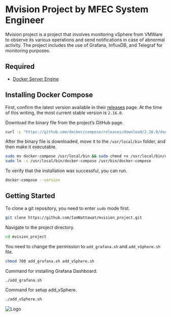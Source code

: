 # Mvision Project by MFEC System Engineer
  Mvision project is a project that involves monitoring vSphere from VMWare to observe its various operations and send notifications in case of abnormal activity. The project includes the use of Grafana, InfluxDB, and Telegraf for monitoring purposes.
## Required
- [Docker Server Engine](https://docs.docker.com/engine/install/)
## Installing Docker Compose
First, confirm the latest version available in their [releases](https://github.com/docker/compose/releases) page. At the time of this writing, the most current stable version is `2.16.0`.

Download the binary file from the project’s GitHub page.
```bash
curl -L "https://github.com/docker/compose/releases/download/2.16.0/docker-compose-$(uname -s)-$(uname -m)" -o docker-compose
```
After the binary file is downloaded, move it to the `/usr/local/bin` folder, and then make it executable.
```bash
sudo mv docker-compose /usr/local/bin && sudo chmod +x /usr/local/bin/docker-compose
sudo ln -s /usr/local/bin/docker-compose /usr/bin/docker-compose 
```
To verify that the installation was successful, you can run.
```bash
docker-compose --version
```
## Getting Started
To clone a git repository, you need to enter `sudo` mode first.
```bash
git clone https://github.com/IamNattawat/mvision_project.git
```
Navigate to the project directory.
```bash
cd mvision_project
```
You need to change the permission to `add_grafana.sh` and `add_vSphere.sh` file.
```bash
chmod 700 add_grafana.sh add_vSphere.sh
```
Command for installing Grafana Dashboard.
```bash
./add_grafana.sh
```
Command for setup add_vSphere.
```bash
./add_vSphere.sh
```
![Logo](https://user-images.githubusercontent.com/64506580/159311466-f720a877-6c76-403a-904d-134addbd6a86.png)
